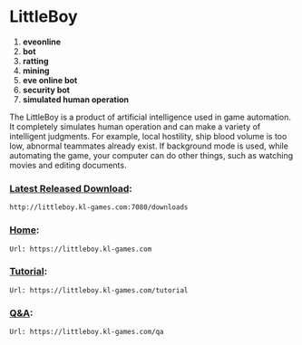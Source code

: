 
# LittleBoy


1. **eveonline**
2. **bot**
3. **ratting**
4. **mining**
5. **eve online bot**
6. **security bot**
7. **simulated human operation**



The LittleBoy is a product of artificial intelligence used in game automation. It completely simulates human operation and can make a variety of intelligent judgments. For example, local hostility, ship blood volume is too low, abnormal teammates already exist. If background mode is used, while automating the game, your computer can do other things, such as watching movies and editing documents.




### [Latest Released Download]: 
    http://littleboy.kl-games.com:7080/downloads


### [Home]: 
    Url: https://littleboy.kl-games.com

### [Tutorial]: 
    Url: https://littleboy.kl-games.com/tutorial

### [Q&A]: 
    Url: https://littleboy.kl-games.com/qa


[Latest Released Download]: http://littleboy.kl-games.com:7080/downloads
[Home]: https://littleboy.kl-games.com
[Tutorial]: https://littleboy.kl-games.com/tutorial
[Q&A]: https://littleboy.kl-games.com/qa

